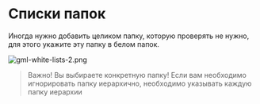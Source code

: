 # Списки папок

Иногда нужно добавить целиком папку, которую проверять не нужно, для этого укажите эту папку в белом папок.

![gml-white-lists-2.png](gml-white-lists-2.png)

> Важно! Вы выбираете конкретную папку! Если вам необходимо игнорировать папку иерархично,
> необходимо указывать каждую папку иерархии